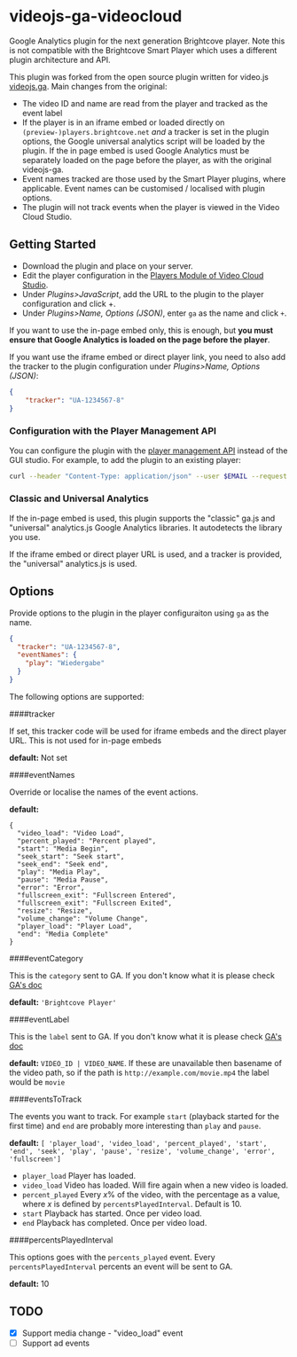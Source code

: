 # videojs-ga-videocloud

Google Analytics plugin for the next generation Brightcove player. Note this is not compatible with the Brightcove Smart Player which uses a different plugin architecture and API.

This plugin was forked from the open source plugin written for video.js [videojs.ga](https://github.com/mickey/videojs-ga). Main changes from the original:

- The video ID and name are read from the player and tracked as the event label
- If the player is in an iframe embed or loaded directly on `(preview-)players.brightcove.net` *and* a tracker is set in the plugin options, the Google universal analytics script will be loaded by the plugin. If the in page embed is used Google Analytics must be separately loaded on the page before the player, as with the original videojs-ga.
- Event names tracked are those used by the Smart Player plugins, where applicable. Event names can be customised / localised with plugin options.
- The plugin will not track events when the player is viewed in the Video Cloud Studio.

## Getting Started
* Download the plugin and place on your server.
* Edit the player configuration in the [Players Module of Video Cloud Studio](https://studio.brightcove.com/products/videocloud/players).
* Under _Plugins>JavaScript_, add the URL to the plugin to the player configuration and click +.
* Under _Plugins>Name, Options (JSON)_, enter `ga` as the name and click `+`.

If you want to use the in-page embed only, this is enough, but **you must ensure that Google Analytics is loaded on the page before the player**.

If you want use the iframe embed or direct player link, you need to also add the tracker to the plugin configuration under _Plugins>Name, Options (JSON)_:

```json
{
    "tracker": "UA-1234567-8"
}
```

### Configuration with the Player Management API

You can configure the plugin with the [player management API](http://docs.brightcove.com/en/video-cloud/player-management/index.html) instead of the GUI studio. For example, to add the plugin to an existing player:

```bash
curl --header "Content-Type: application/json" --user $EMAIL --request PATCH --data '{"scripts":["http://example.com/videojs.ga.videocloud.js"],"plugins":[{"name":"ga","options":{"tracker":"UA-1234567-8","eventNames":{"play":"Wiedergabe"}}}]}' https://players.api.brightcove.com/v1/accounts/$ACCOUNT_ID/players/$PLAYER_ID/configuration
```

### Classic and Universal Analytics

If the in-page embed is used, this plugin supports the "classic" ga.js and "universal" analytics.js Google Analytics libraries. It autodetects the library you use.

If the iframe embed or direct player URL is used, and a tracker is provided, the "universal" analytics.js is used.

## Options

Provide options to the plugin in the player configuraiton using `ga` as the name.

```json
{
  "tracker": "UA-1234567-8",
  "eventNames": {
    "play": "Wiedergabe"
  }
}
```

The following options are supported:

####tracker

If set, this tracker code will be used for iframe embeds and the direct player URL. This is not used for in-page embeds

**default:** Not set

####eventNames

Override or localise the names of the event actions.

**default:**
```
{
  "video_load": "Video Load",
  "percent_played": "Percent played",
  "start": "Media Begin",
  "seek_start": "Seek start",
  "seek_end": "Seek end",
  "play": "Media Play",
  "pause": "Media Pause",
  "error": "Error",
  "fullscreen_exit": "Fullscreen Entered",
  "fullscreen_exit": "Fullscreen Exited",
  "resize": "Resize",
  "volume_change": "Volume Change",
  "player_load": "Player Load",
  "end": "Media Complete"
}
```

####eventCategory

This is the ```category``` sent to GA. If you don't know what it is please check [GA's doc](https://developers.google.com/analytics/devguides/collection/gajs/eventTrackerGuide)

**default:** ```'Brightcove Player'```

####eventLabel

This is the ```label``` sent to GA. If you don't know what it is please check [GA's doc](https://developers.google.com/analytics/devguides/collection/gajs/eventTrackerGuide)

**default:** `VIDEO_ID | VIDEO_NAME`. If these are unavailable then basename of the video path, so if the path is ```http://example.com/movie.mp4``` the label would be ```movie```

####eventsToTrack

The events you want to track. For example `start` (playback started for the first time) and `end` are probably more interesting than `play` and `pause`.

**default:**
```[ 'player_load', 'video_load', 'percent_played', 'start', 'end', 'seek', 'play', 'pause', 'resize', 'volume_change', 'error', 'fullscreen']```

* `player_load` Player has loaded.
* `video_load` Video has loaded. Will fire again when a new video is loaded.
* `percent_played` Every *x*% of the video, with the percentage as a value, where *x* is defined by `percentsPlayedInterval`. Default is 10.
* `start` Playback has started. Once per video load.
* `end` Playback has completed. Once per video load.

####percentsPlayedInterval

This options goes with the ```percents_played``` event. Every ```percentsPlayedInterval``` percents an event will be sent to GA.

**default:** 10

## TODO

- [x] Support media change - "video_load" event
- [ ] Support ad events
